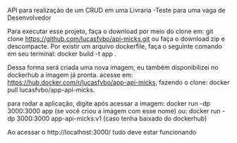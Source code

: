API para realização de um CRUD em uma Livraria -Teste para uma vaga de Desenvolvedor

Para executar esse projeto, faça o download por meio do clone em: git clone https://github.com/lucasfvbo/api-micks.git ou faça o download zip e descompacte. 
Por existir um arquivo dockerfile, faça o seguinte comando em seu terminal: docker build -t app .

Dessa forma será criada uma nova imagem, eu também disponibilizei no dockerhub a imagem já pronta. acesse em: https://hub.docker.com/r/lucasfvbo/app-api-micks, fazendo o clone: docker pull lucasfvbo/app-api-micks.

para rodar a aplicação, digite após acessar a imagem: docker run -dp 3000:3000 app (se você criou a imagem com esse nome) ou: docker run -dp 3000:3000 app-api-micks:v1 (caso tenha baixado do dockerhub)

Ao acessar o http://localhost:3000/ tudo deve estar funcionando
